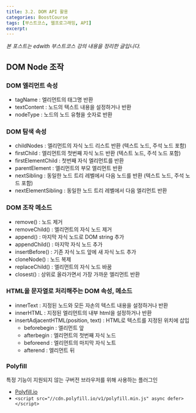 ```yaml
---
title: 3.2. DOM API 활용
categories: BoostCourse
tags: [부스트코스, 웹프로그래밍, API]
excerpt:
---
```

*본 포스트는 edwith 부스트코스 강의 내용을 정리한 글입니다.*

## DOM Node 조작

### DOM 엘리먼트 속성
- tagName : 엘리먼트의 태그명 반환
- textContent : 노드의 텍스트 내용을 설정하거나 반환
- nodeType : 노드의 노드 유형을 숫자로 반환

### DOM 탐색 속성
- childNodes : 엘리먼트의 자식 노드 리스트 반환 (텍스트 노드, 주석 노드 포함)
- firstChild : 엘리먼트의 첫번째 자식 노드 반환 (텍스트 노드, 주석 노드 포함)
- firstElementChild : 첫번째 자식 엘리먼트를 반환
- parentElement : 엘리먼트의 부모 엘리먼트 반환
- nextSibling : 동일한 노드 트리 레벨에서 다음 노드를 반환 (텍스트 노드, 주석 노드 포함)
- nextElementSibling : 동일한 노드 트리 레벨에서 다음 엘리먼트 반환

### DOM 조작 메소드
- remove() :  노드 제거
- removeChild() : 엘리먼트의 자식 노드 제거
- append() : 마지막 자식 노드로 DOM string 추가
- appendChild() : 마지막 자식 노드 추가
- insertBefore() : 기존 자식 노드 앞에 새 자식 노드 추가
- cloneNode() : 노드 복제
- replaceChild() : 엘리먼트의 자식 노드 바꿈
- closest() : 상위로 올라가면서 가장 가까운 엘리먼트 반환

### HTML을 문자열로 처리해주는 DOM 속성, 메소드
- innerText : 지정된 노드와 모든 자손의 텍스트 내용을 설정하거나 반환
- innerHTML : 지정된 엘리먼트의 내부 html을 설정하거나 반환
- insertAdjacentHTML(position, text) : HTML로 텍스트를 지정된 위치에 삽입
    - beforebegin : 엘리먼트 앞
    - afterbegin : 엘리먼트의 첫번째 자식 노드
    - beforeend : 엘리먼트의 마지막 자식 노트
    - afterend : 엘리먼트 뒤

### Polyfill
특정 기능이 지원되지 않는 구버전 브라우저를 위해 사용하는 플러그인  
- [Polyfill.io](http://hacks.mozilla.or.kr/2014/12/an-easier-way-of-using-polyfills/)  
- `<script src="//cdn.polyfill.io/v1/polyfill.min.js" async defer></script>`
